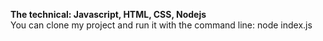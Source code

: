 **The technical: Javascript, HTML, CSS, Nodejs**
<br>
You can clone my project and run it with the command line: node index.js
